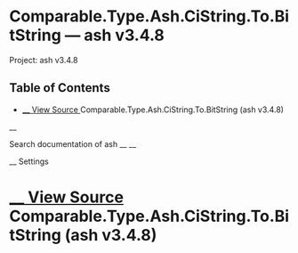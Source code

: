 # Comparable.Type.Ash.CiString.To.BitString — ash v3.4.8

Project: ash v3.4.8

## Table of Contents

- [ __ View Source ](external_link) Comparable.Type.Ash.CiString.To.BitString (ash v3.4.8)

__

Search documentation of ash __ __

__ Settings

#  [ __ View Source ](external_link) Comparable.Type.Ash.CiString.To.BitString (ash v3.4.8)
